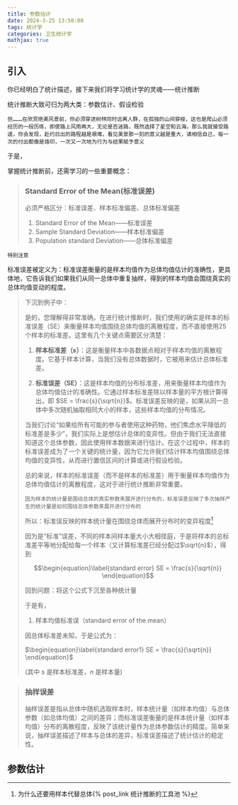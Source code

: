 ```yaml
---
title: 参数估计
date: 2024-3-25 13:50:00
tags: 统计学
categories: 卫生统计学
mathjax: true
---
```


## 引入

你已经明白了统计描述，接下来我们将学习统计学的灵魂——统计推断

统计推断大致可归为两大类：参数估计、假设检验

`但………在欣赏绝美风景前，你必须穿进树林同时远离人群，在孤独的山间穿梭，这也是爬山必须经历的一段历练，即使路上风雨再大，无论是否迷路，既然选择了星空和云海，那么我就接受路遥，你会发现，赴约日出的路程越是艰难，看见美景那一刻的意义越是重大，请相信自己，每一次的付出都像是烙印，一次又一次地为行为与结果赋予意义`

于是，

掌握统计推断前，还需学习的一些重要概念：

> ### Standard Error of the Mean(标准误差)
>
> 必须严格区分：标准误差、样本标准偏差、总体标准偏差
>
> 1. Standard Error of the Mean——标准误差
> 2. Sample Standard Deviation——样本标准偏差
> 3. Population standard Deviation——总体标准偏差
>

`特别注意`

标准误差被定义为：标准误差衡量的是样本均值作为总体均值估计的准确性，更具体地，它告诉我们如果我们从同一总体中重复抽样，得到的样本均值会围绕真实的总体均值变动的程度。

> 下沉到例子中：
>
> 是的，您理解得非常准确。在进行统计推断时，我们使用的确实是样本的标准误差（SE）来衡量样本均值围绕总体均值的离散程度，而不直接使用25个样本的标准差。这里有几个关键点需要区分清楚：
>
> 1. **样本标准差（$s$）**：这是衡量样本中各数据点相对于样本均值的离散程度。它基于样本计算，当我们没有总体数据时，它被用来估计总体标准差。
> 
> 2. **标准误差（SE）**：这是样本均值的分布标准差，用来衡量样本均值作为总体均值估计的准确性。它通过样本标准差除以样本量的平方根计算得出，即 $SE = \frac{s}{\sqrt{n}}$。标准误差反映的是，如果从同一总体中多次随机抽取相同大小的样本，这些样本均值的分布情况。
>
> 当我们讨论“如果给所有可能的参与者使用这种药物，他们焦虑水平降低的标准差是多少”，我们实际上是想估计总体的变异性。但由于我们无法直接知道这个总体参数，因此使用样本数据来进行估计。在这个过程中，样本的标准误差成为了一个关键的统计量，因为它允许我们估计样本均值围绕总体均值的变异性，从而进行置信区间的计算或进行假设检验。
>
> 总的来说，样本的标准误差（而不是样本的标准差）用于衡量样本均值作为总体均值估计的离散程度，这对于进行统计推断非常重要。
>
> `因为样本的统计量是围绕总体的真实参数来展开进行分布的，标准误差反映了多次抽样产生的统计量是如何围绕总体参数来展开进行分布的`
>
> 所以：标准误反映的样本统计量在围绕总体而展开分布时的变异程度[^1]
>
> 因为是“标准”误差，不同的样本间样本量大小大相径庭，于是将样本的总标准差平等地分配给每一个样本（又计算标准差已经分配过$\sqrt{n}$），得到
>
> $$\begin{equation}\label{standard error}
>	 SE = \frac{s}{\sqrt{n}}
> \end{equation}$$
>
> 
>回到问题：将这个公式下沉至各种统计量
> 
>于是有，
> 
>1. 样本均值标准误（standard error of the mean）
> 
>  因总体标准差未知，于是公式为：
> 
>   $\begin{equation}\label{standard error1}
>   	 SE = \frac{s}{\sqrt{n}}
>  \end{equation}$
>
>   (其中 $s$ 是样本标准差，$n$ 是样本量)

> ### 抽样误差
>
> 抽样误差是指从总体中随机选取样本时，样本统计量（如样本均值）与总体参数（如总体均值）之间的差异；而标准误差衡量的是样本统计量（如样本均值）分布的离散程度，反映了该统计量作为总体参数估计的精度。简单来说，抽样误差描述了样本与总体的差异，标准误差描述了统计估计的稳定性。

## 参数估计



[^1]:为什么还要用样本代替总体{% post_link 统计推断的工具池 %}
